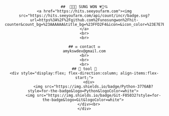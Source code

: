 <div align="center">
    
    ##  🌈💝🌸 SUNG WON 💗💞💘
    <a href="https://hits.seeyoufarm.com"><img src="https://hits.seeyoufarm.com/api/count/incr/badge.svg?url=https%3A%2F%2Fgithub.com%2Funosungwon%2Fhit-counter&count_bg=%23AAAAAA&title_bg=%23FFD2F4&icon=&icon_color=%23E7E7E7&title=hits&edge_flat=false"/></a>
    <br>
    <br>

    ## ✉️ contact ✉️
    amykswdev@gmail.com
    <br>
    <br>
    <br>
    ## 🔨 tool 🔨
    <div style="display:flex; flex-direction:column; align-items:flex-start;">
        <div>
            <img src="https://img.shields.io/badge/Python-3776AB?style=for-the-badge&logo=Python&logoColor=white"> 
            <img src="https://img.shields.io/badge/Git-F05032?style=for-the-badge&logo=Git&logoColor=white"> 
        </div><br>
    </div>
</div>
